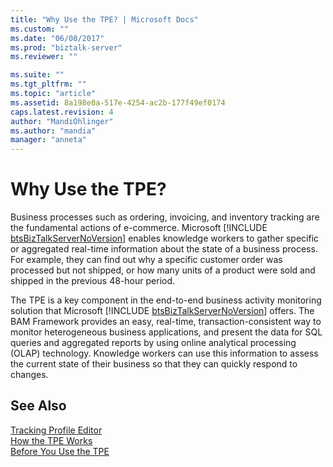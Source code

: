 ```yaml
---
title: "Why Use the TPE? | Microsoft Docs"
ms.custom: ""
ms.date: "06/08/2017"
ms.prod: "biztalk-server"
ms.reviewer: ""

ms.suite: ""
ms.tgt_pltfrm: ""
ms.topic: "article"
ms.assetid: 8a198e0a-517e-4254-ac2b-177f49ef0174
caps.latest.revision: 4
author: "MandiOhlinger"
ms.author: "mandia"
manager: "anneta"
---
```

# Why Use the TPE?
Business processes such as ordering, invoicing, and inventory tracking are the fundamental actions of e-commerce. Microsoft [!INCLUDE [btsBizTalkServerNoVersion](../includes/btsbiztalkservernoversion-md.md)] enables knowledge workers to gather specific or aggregated real-time information about the state of a business process. For example, they can find out why a specific customer order was processed but not shipped, or how many units of a product were sold and shipped in the previous 48-hour period.  
  
 The TPE is a key component in the end-to-end business activity monitoring solution that Microsoft [!INCLUDE [btsBizTalkServerNoVersion](../includes/btsbiztalkservernoversion-md.md)] offers. The BAM Framework provides an easy, real-time, transaction-consistent way to monitor heterogeneous business applications, and present the data for SQL queries and aggregated reports by using online analytical processing (OLAP) technology. Knowledge workers can use this information to assess the current state of their business so that they can quickly respond to changes.  
  
## See Also  
 [Tracking Profile Editor](../core/tracking-profile-editor.md)   
 [How the TPE Works](../core/how-the-tpe-works.md)   
 [Before You Use the TPE](../core/before-you-use-the-tpe.md)